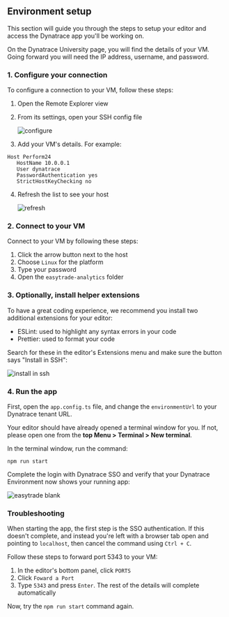 ## Environment setup

This section will guide you through the steps to setup your editor and access the Dynatrace app you'll be working on.

On the Dynatrace University page, you will find the details of your VM. Going forward you will need the IP address, username, and password.

### 1. Configure your connection

To configure a connection to your VM, follow these steps:
1. Open the Remote Explorer view
2. From its settings, open your SSH config file

   ![configure](../../assets/images/02_configure.png)

3. Add your VM's details. For example:

```text
Host Perform24
   HostName 10.0.0.1
   User dynatrace
   PasswordAuthentication yes
   StrictHostKeyChecking no
```

4. Refresh the list to see your host
   
   ![refresh](../../assets/images/02_refresh.png)

### 2. Connect to your VM

Connect to your VM by following these steps:
1. Click the arrow button next to the host
2. Choose `Linux` for the platform
3. Type your password
4. Open the `easytrade-analytics` folder

### 3. Optionally, install helper extensions

To have a great coding experience, we recommend you install two additional extensions for your editor:
- ESLint: used to highlight any syntax errors in your code
- Prettier: used to format your code

Search for these in the editor's Extensions menu and make sure the button says "Install in SSH":

![install in ssh](../../assets/images/02_install_in_ssh.png)

### 4. Run the app

First, open the `app.config.ts` file, and change the `environmentUrl` to your Dynatrace tenant URL.

Your editor should have already opened a terminal window for you. If not, please open one from the **top Menu > Terminal > New terminal**.

In the terminal window, run the command:

```shell
npm run start
```

Complete the login with Dynatrace SSO and verify that your Dynatrace Environment now shows your running app:

![easytrade blank](../../assets/images/02_easytrade_blank.png)

### Troubleshooting

When starting the app, the first step is the SSO authentication. If this doesn't complete, and instead you're left with a browser tab open and pointing to `localhost`, then cancel the command using `Ctrl + C`.

Follow these steps to forward port 5343 to your VM:
1. In the editor's bottom panel, click `PORTS`
2. Click `Foward a Port`
3. Type `5343` and press `Enter`. The rest of the details will complete automatically

Now, try the `npm run start` command again.
